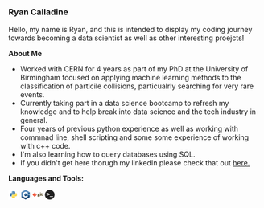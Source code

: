 ### Ryan Calladine

Hello, my name is Ryan, and this is intended to display my coding journey towards becoming a data scientist as well as other interesting proejcts! 

**About Me**

- Worked with CERN for 4 years as part of my PhD at the University of Birmingham focused on applying machine learning methods to the classification of particile collisions, particualrly searching for very rare events.
- Currently taking part in a data science bootcamp to refresh my knowledge and to help break into data science and the tech industry in general.
- Four years of previous python experience as well as working with commnad line, shell scripting and some some experience of working with c++ code.
- I'm also learning how to query databases using SQL.
- If you didn't get here thorugh my linkedIn please check that out [here.](https://uk.linkedin.com/in/ryan-calladine-1609a8161)

**Languages and Tools:**


<code><img height="20" src="https://raw.githubusercontent.com/github/explore/80688e429a7d4ef2fca1e82350fe8e3517d3494d/topics/python/python.png"></code>
<code><img height="20" src="https://raw.githubusercontent.com/github/explore/80688e429a7d4ef2fca1e82350fe8e3517d3494d/topics/cpp/cpp.png"></code>
<code><img height="20" src="https://raw.githubusercontent.com/github/explore/80688e429a7d4ef2fca1e82350fe8e3517d3494d/topics/git/git.png"></code>
<code><img height="20" src="https://raw.githubusercontent.com/github/explore/80688e429a7d4ef2fca1e82350fe8e3517d3494d/topics/terminal/terminal.png"></code>
